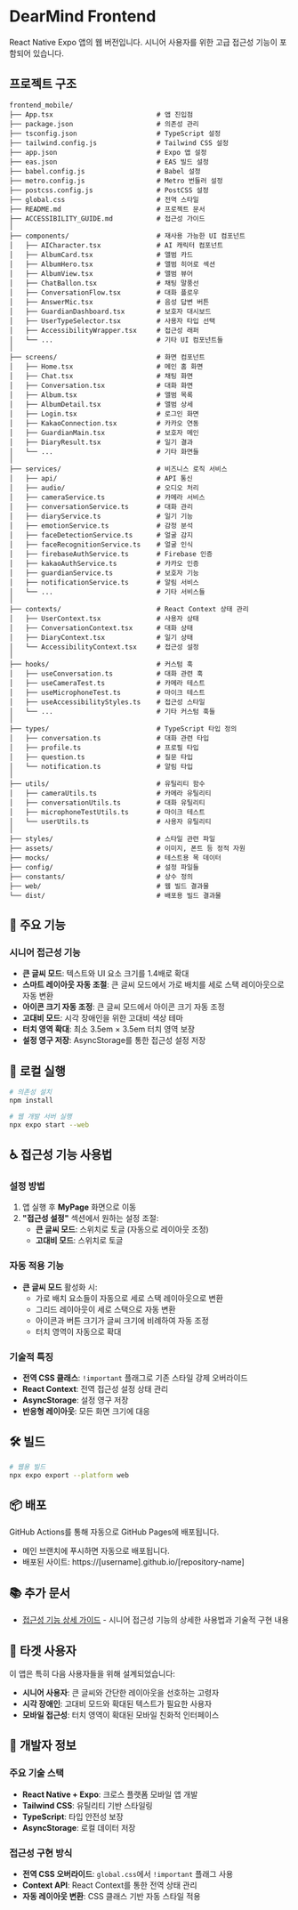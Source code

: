# DearMind Frontend

React Native Expo 앱의 웹 버전입니다. 시니어 사용자를 위한 고급 접근성 기능이 포함되어 있습니다.

## 프로젝트 구조

```
frontend_mobile/
├── App.tsx                          # 앱 진입점
├── package.json                     # 의존성 관리
├── tsconfig.json                    # TypeScript 설정
├── tailwind.config.js               # Tailwind CSS 설정
├── app.json                         # Expo 앱 설정
├── eas.json                         # EAS 빌드 설정
├── babel.config.js                  # Babel 설정
├── metro.config.js                  # Metro 번들러 설정
├── postcss.config.js                # PostCSS 설정
├── global.css                       # 전역 스타일
├── README.md                        # 프로젝트 문서
├── ACCESSIBILITY_GUIDE.md           # 접근성 가이드
│
├── components/                      # 재사용 가능한 UI 컴포넌트
│   ├── AICharacter.tsx              # AI 캐릭터 컴포넌트
│   ├── AlbumCard.tsx                # 앨범 카드
│   ├── AlbumHero.tsx                # 앨범 히어로 섹션
│   ├── AlbumView.tsx                # 앨범 뷰어
│   ├── ChatBallon.tsx               # 채팅 말풍선
│   ├── ConversationFlow.tsx         # 대화 플로우
│   ├── AnswerMic.tsx                # 음성 답변 버튼
│   ├── GuardianDashboard.tsx        # 보호자 대시보드
│   ├── UserTypeSelector.tsx         # 사용자 타입 선택
│   ├── AccessibilityWrapper.tsx     # 접근성 래퍼
│   └── ...                          # 기타 UI 컴포넌트들
│
├── screens/                         # 화면 컴포넌트
│   ├── Home.tsx                     # 메인 홈 화면
│   ├── Chat.tsx                     # 채팅 화면
│   ├── Conversation.tsx             # 대화 화면
│   ├── Album.tsx                    # 앨범 목록
│   ├── AlbumDetail.tsx              # 앨범 상세
│   ├── Login.tsx                    # 로그인 화면
│   ├── KakaoConnection.tsx          # 카카오 연동
│   ├── GuardianMain.tsx             # 보호자 메인
│   ├── DiaryResult.tsx              # 일기 결과
│   └── ...                          # 기타 화면들
│
├── services/                        # 비즈니스 로직 서비스
│   ├── api/                         # API 통신
│   ├── audio/                       # 오디오 처리
│   ├── cameraService.ts             # 카메라 서비스
│   ├── conversationService.ts       # 대화 관리
│   ├── diaryService.ts              # 일기 기능
│   ├── emotionService.ts            # 감정 분석
│   ├── faceDetectionService.ts      # 얼굴 감지
│   ├── faceRecognitionService.ts    # 얼굴 인식
│   ├── firebaseAuthService.ts       # Firebase 인증
│   ├── kakaoAuthService.ts          # 카카오 인증
│   ├── guardianService.ts           # 보호자 기능
│   ├── notificationService.ts       # 알림 서비스
│   └── ...                          # 기타 서비스들
│
├── contexts/                        # React Context 상태 관리
│   ├── UserContext.tsx              # 사용자 상태
│   ├── ConversationContext.tsx      # 대화 상태
│   ├── DiaryContext.tsx             # 일기 상태
│   └── AccessibilityContext.tsx     # 접근성 설정
│
├── hooks/                           # 커스텀 훅
│   ├── useConversation.ts           # 대화 관련 훅
│   ├── useCameraTest.ts             # 카메라 테스트
│   ├── useMicrophoneTest.ts         # 마이크 테스트
│   ├── useAccessibilityStyles.ts    # 접근성 스타일
│   └── ...                          # 기타 커스텀 훅들
│
├── types/                           # TypeScript 타입 정의
│   ├── conversation.ts              # 대화 관련 타입
│   ├── profile.ts                   # 프로필 타입
│   ├── question.ts                  # 질문 타입
│   └── notification.ts              # 알림 타입
│
├── utils/                           # 유틸리티 함수
│   ├── cameraUtils.ts               # 카메라 유틸리티
│   ├── conversationUtils.ts         # 대화 유틸리티
│   ├── microphoneTestUtils.ts       # 마이크 테스트
│   └── userUtils.ts                 # 사용자 유틸리티
│
├── styles/                          # 스타일 관련 파일
├── assets/                          # 이미지, 폰트 등 정적 자원
├── mocks/                           # 테스트용 목 데이터
├── config/                          # 설정 파일들
├── constants/                       # 상수 정의
├── web/                             # 웹 빌드 결과물
└── dist/                            # 배포용 빌드 결과물
```

## 🌟 주요 기능

### 시니어 접근성 기능
- **큰 글씨 모드**: 텍스트와 UI 요소 크기를 1.4배로 확대
- **스마트 레이아웃 자동 조절**: 큰 글씨 모드에서 가로 배치를 세로 스택 레이아웃으로 자동 변환
- **아이콘 크기 자동 조정**: 큰 글씨 모드에서 아이콘 크기 자동 조정
- **고대비 모드**: 시각 장애인을 위한 고대비 색상 테마
- **터치 영역 확대**: 최소 3.5em × 3.5em 터치 영역 보장
- **설정 영구 저장**: AsyncStorage를 통한 접근성 설정 저장

## 🚀 로컬 실행

```bash
# 의존성 설치
npm install

# 웹 개발 서버 실행
npx expo start --web
```

## ♿ 접근성 기능 사용법

### 설정 방법
1. 앱 실행 후 **MyPage** 화면으로 이동
2. **"접근성 설정"** 섹션에서 원하는 설정 조절:
   - **큰 글씨 모드**: 스위치로 토글 (자동으로 레이아웃 조정)
   - **고대비 모드**: 스위치로 토글

### 자동 적용 기능
- **큰 글씨 모드** 활성화 시:
  - 가로 배치 요소들이 자동으로 세로 스택 레이아웃으로 변환
  - 그리드 레이아웃이 세로 스택으로 자동 변환
  - 아이콘과 버튼 크기가 글씨 크기에 비례하여 자동 조정
  - 터치 영역이 자동으로 확대

### 기술적 특징
- **전역 CSS 클래스**: `!important` 플래그로 기존 스타일 강제 오버라이드
- **React Context**: 전역 접근성 설정 상태 관리
- **AsyncStorage**: 설정 영구 저장
- **반응형 레이아웃**: 모든 화면 크기에 대응

## 🛠️ 빌드

```bash
# 웹용 빌드
npx expo export --platform web
```

## 📦 배포

GitHub Actions를 통해 자동으로 GitHub Pages에 배포됩니다.

- 메인 브랜치에 푸시하면 자동으로 배포됩니다.
- 배포된 사이트: https://[username].github.io/[repository-name]

## 📚 추가 문서

- [접근성 기능 상세 가이드](./ACCESSIBILITY_GUIDE.md) - 시니어 접근성 기능의 상세한 사용법과 기술적 구현 내용

## 🎯 타겟 사용자

이 앱은 특히 다음 사용자들을 위해 설계되었습니다:
- **시니어 사용자**: 큰 글씨와 간단한 레이아웃을 선호하는 고령자
- **시각 장애인**: 고대비 모드와 확대된 텍스트가 필요한 사용자
- **모바일 접근성**: 터치 영역이 확대된 모바일 친화적 인터페이스

## 🔧 개발자 정보

### 주요 기술 스택
- **React Native + Expo**: 크로스 플랫폼 모바일 앱 개발
- **Tailwind CSS**: 유틸리티 기반 스타일링
- **TypeScript**: 타입 안전성 보장
- **AsyncStorage**: 로컬 데이터 저장

### 접근성 구현 방식
- **전역 CSS 오버라이드**: `global.css`에서 `!important` 플래그 사용
- **Context API**: React Context를 통한 전역 상태 관리
- **자동 레이아웃 변환**: CSS 클래스 기반 자동 스타일 적용